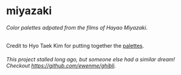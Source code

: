 # miyazaki

###### Color palettes adpated from the films of Hayao Miyazaki.

Credit to Hyo Taek Kim for putting together the
[palettes](http://design-milk.com/color-palettes-inspired-hayao-miyazakis-films/).

###### This project stalled long ago, but someone else had a similar dream! Checkout https://github.com/ewenme/ghibli.

